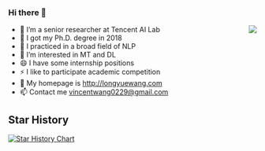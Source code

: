 ### Hi there 👋

<img align="right" src="https://github-readme-stats.vercel.app/api?username=longyuewangdcu&?count_private=true&show_icons=true&theme=vue" />

<!-- <img align="right" src="https://github-readme-stats.vercel.app/api/wakatime?username=longyuewangdcu&?count_private=true&show_icons=true&theme=vue" /> -->

<!--- **longyuewangdcu/longyuewangdcu** is a ✨ _special_ ✨ repository because its `README.md` (this file) appears on your GitHub profile. --->

- 🔭 I’m a senior researcher at Tencent AI Lab
- 🌱 I got my Ph.D. degree in 2018
- 👯 I practiced in a broad field of NLP
- 🤔 I’m interested in MT and DL
- 😄 I have some internship positions
- ⚡ I like to participate academic competition
- 💬 My homepage is http://longyuewang.com
- 📫 Contact me vincentwang0229@gmail.com

## Star History

[![Star History Chart](https://api.star-history.com/svg?repos=lyuchenyang/Macaw-LLM,longyuewangdcu/Chinese-Llama-2,blazerye/DrugAssist,smartyfh/LLM-Uncertainty-Bench,gpt4video/GPT4Video&type=Date)](https://star-history.com/#lyuchenyang/Macaw-LLM&longyuewangdcu/Chinese-Llama-2&blazerye/DrugAssist&smartyfh/LLM-Uncertainty-Bench&gpt4video/GPT4Video&Date)

